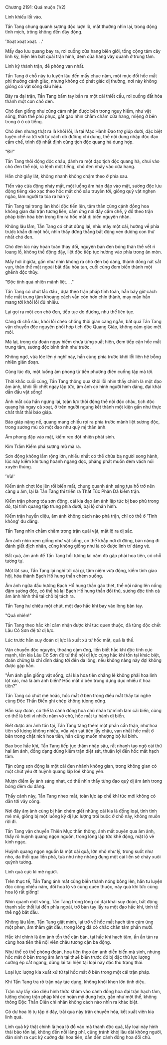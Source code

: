 




Chương 2191: Quá muộn (1/2)


Linh khiếu lối vào.

Tần Tang chung quanh sương độc lượn lờ, mắt thường nhìn lại, trong động tĩnh mịch, trông không đến đáy động.

'Xoạt xoạt xoạt. . .'

Mấy đạo lưu quang bay ra, rơi xuống cửa hang biên giới, tổng cộng tám cây linh kỳ, hiện lên bát quái trận hình, đem cửa hang vây quanh ở trung tâm.

Linh kỳ thành trận, để phòng vạn nhất.

Tần Tang ở chỗ này tu luyện lâu đến mấy chục năm, một mực đối hốc mắt phi thường cảnh giác, nhưng không có phát giác dị thường, nơi này không giống có vật sống dấu hiệu.

Bày ra đại trận, Tần Tang bấm tay bắn ra một cái thiết cầu, rơi xuống đất hóa thành một con chó đen.

Chó đen giống như cũng cảm nhận được bên trong nguy hiểm, như vật sống, thân thể phủ phục, gắt gao nhìn chằm chằm cửa hang, miệng ở bên trong ô ô có tiếng.

Chó đen nhưng thật ra là khôi lỗi, là tại Mạc Hành Đạo trợ giúp dưới, đặc biệt luyện chế ra tới với tư cách dò đường chi dụng, thể nội dung nhập độc đạo cấm chế, trình độ nhất định cùng tịch độc quang hà dung hợp.

"Đi!"

Tần Tang thôi động độc châu, đánh ra một đạo tịch độc quang hà, chui vào chó đen thể nội, ra lệnh một tiếng, chó đen nhảy vào cửa hang.

Hắn chờ giây lát, không nhanh không chậm theo ở phía sau.

Tiến vào cửa động nháy mắt, một luồng âm hàn đập vào mặt, sương độc lưu động tiếng xào xạc theo hốc mắt chỗ sâu truyền tới, giống quỷ vật nghẹn ngào, làm người ta tỏa ra hàn ý.

Tần Tang tại trong làn khói độc tiến lên, tâm thần cùng cánh đồng hoa không gian đại trận tương liên, cảm ứng nơi đây cấm chế, ý đồ theo trận pháp biến hóa bên trong tìm ra hốc mắt dị biến nguyên nhân.

Không lâu lắm, Tần Tang có chút dừng lại, nhíu mày một cái, hướng về phía trước khẩn đi một hồi, nhìn thấy đứng thẳng bất động ven đường con thứ nhất chó đen.

Chó đen lúc này hoàn toàn thay đổi, nguyên bản đen bóng thân thể vết rỉ loang lổ, không thể động đậy, liệt độc tiếp tục hướng vào phía trong ăn mòn.

Mấy hơi ở giữa, gần như nhìn không ra chó đen bộ dáng, thành đồng nát sắt vụn, thân thể mặt ngoài bắt đầu hòa tan, cuối cùng đem biến thành một ghềnh độc thủy.

"Độc tính quả nhiên mãnh liệt. . ."

Tần Tang có chút lắc đầu , dựa theo trận pháp tính toán, hắn bây giờ cách hốc mắt trung tâm khoảng cách vẫn còn hơn chín thành, may mắn hắn mang tới khôi lỗi đủ nhiều.

Lại gọi ra một con chó đen, tiếp tục dò đường, như thế liên tục.

Càng đi chỗ sâu, khôi lỗi chèo chống thời gian càng ngắn, bất quá Tần Tang vận chuyển độc nguyên phối hợp tịch độc Quang Giáp, không cảm giác mệt mỏi.

Mà lại, trong dự đoán nguy hiểm chưa từng xuất hiện, đem tiếp cận hốc mắt trung tâm, sương độc bình tĩnh như trước.

Không ngờ, vừa lóe lên ý nghĩ này, hắn cùng phía trước khôi lỗi liên hệ bỗng nhiên gián đoạn.

Cùng lúc đó, một luồng âm phong từ tiền phương điên cuồng tập mà tới.

Thời khắc cuối cùng, Tần Tang thông qua khôi lỗi nhìn thấy chính là một đạo âm ảnh, khôi lỗi chết ngay lập tức, âm ảnh có hình người hình dáng, đại khái dẫn đầu vật sống!

Ánh mắt của hắn ngưng lại, toàn lực thôi động thể nội độc châu, tịch độc quang hà ngay cả xoạt, ở trên người ngưng kết thành một kiện gần như thực chất thất thải bảo giáp.

Bảo giáp nặng nề, quang mang chiếu rọi ra phía trước mãnh liệt sương độc, trong sương mù có một đạo như quỷ mị thân ảnh.

Âm phong đập vào mặt, kiếm reo đột nhiên phát sinh.

Kim Trầm Kiếm phá sương mù mà ra.

Sơn động không lắm rộng lớn, nhiều nhất có thể chứa ba người song hành, lúc này kiếm khí tung hoành ngang dọc, phảng phất muốn đem vách núi xuyên thủng.

'Vù!'

Kiếm ảnh chợt lóe lên rồi biến mất, chung quanh ánh sáng tựa hồ trở nên càng u ám, lại là Tần Tang thi triển ra Thất Túc Phân Dã kiếm trận.

Kiếm trận phong tỏa sơn động, cái kia đạo âm ảnh lập tức bị bao phủ trong đó, tại tinh quang tập trung phía dưới, bại lộ chân hình.

Kiếm trận huyền diệu, âm ảnh không cách nào phá trận, chỉ có thể ở 'Tinh không' du đãng.

Tần Tang nhìn chằm chằm trong trận quái vật, mắt lộ ra dị sắc.

Âm ảnh nhìn xem giống như vật sống, có thể khắp nơi di động, bản năng đi đánh giết địch nhân, cũng không giống như là có được linh trí dáng vẻ.

Bất quá, âm ảnh để Tần Tang hồi tưởng lại năm đó gặp phải hoa tiên, có chỗ tương tự.

Một lát sau, Tần Tang lại nghĩ tới cái gì, tâm niệm vừa động, kiếm tinh giao hội, hóa thành Bạch Hổ hung thần chém xuống.

Âm ảnh ngửa đầu hướng Bạch Hổ hung thần gào thét, thể nội nâng lên nồng đậm sương độc, có thể há lại Bạch Hổ hung thần đối thủ, sương độc tính cả âm ảnh hình thể tại chỗ bị tách ra.

Tần Tang hư chiêu một chút, một đạo hắc khí bay vào lòng bàn tay.

"Quả nhiên!"

Tần Tang theo hắc khí cảm nhận được khí tức quen thuộc, đã từng độc chết Lâu Cô Sơn đệ tử dị lực.

Lúc trước hắn suy đoán dị lực là xuất xứ từ hốc mắt, quả là thế.

Vận chuyển độc nguyên, thoáng cảm ứng, liền biết hắc khí độc tính cực mạnh, tên kia Lâu Cô Sơn đệ tử thể nội dị lực cùng hắc khí tồn tại khác biệt, đoán chừng là chỉ dính dáng tới đến da lông, nếu không nàng này đợi không được gặp hắn.

"Âm ảnh gần giống vật sống, cái kia hoa tiên chẳng lẽ không phải hoa linh lột xác, mà là âm ảnh biến? Hốc mắt ở bên trong dựng dục nhiều ít hoa tiên?"

Tần Tang có chút mê hoặc, hốc mắt ở bên trong điều mắt thấy tai nghe cùng Độc Thần Điển ghi chép không tương xứng.

Hắn suy đoán, có thể là cánh đồng hoa chủ nhân tự mình làm cải biến, cũng có thể là bởi vì nhiều năm vô chủ, hốc mắt tự hành dị biến.

Biết được âm ảnh tồn tại, Tần Tang tăng thêm một phần cẩn thận, như hoa tiên số lượng không nhiều, vừa vặn sát tiên lấy châu, vạn nhất hốc mắt ở bên trong chật ních hoa tiên, hắn cũng muốn nhượng bộ lui binh.

Bao bọc hắc khí, Tần Tang tiếp tục thâm nhập sâu, rất nhanh tao ngộ cái thứ hai âm ảnh, đồng dạng dùng kiếm trận diệt sát, thuận lợi đến hốc mắt hạch tâm.

Tận cùng sơn động là một cái đen nhánh không gian, trong không gian có một chút yếu ớt huỳnh quang lấp loé không yên.

Mượn điểm ấy ánh sáng nhạt, có thể nhìn thấy từng đạo quỷ dị âm ảnh trong bóng đêm du đãng.

Thấy cảnh này, Tần Tang nheo mắt, toàn lực áp chế khí tức mới không có dẫn tới vây công.

Nơi đây âm ảnh cùng bị hắn chém giết những cái kia là đồng loại, tỉnh tỉnh mê mê, giống bị một luồng kỳ dị lực lượng trói buộc ở chỗ này, không muốn rời đi.

Tần Tang vận chuyển Thiên Mục thần thông, ánh mắt xuyên qua âm ảnh, thấy rõ huỳnh quang ngọn nguồn, trong lòng lập tức khẽ động, mặt lộ vẻ kinh ngạc.

Huỳnh quang ngọn nguồn là một cái quả, lớn nhỏ như lý, trong suốt như nho, da thổi qua liền phá, tựa như nhẹ nhàng đụng một cái liền sẽ chảy xuôi quỳnh tương.

Linh quả cực kì mê người.

Trên thực tế, Tần Tang ánh mắt cũng biến thành nóng bỏng lên, hắn tu luyện độc công nhiều năm, đối hoa lộ vô cùng quen thuộc, này quả khí tức cùng hoa lộ rất giống!

Nhìn quanh một vòng, Tần Tang trong lòng có đại khái suy đoán, bất động thanh sắc thối lui đến phía ngoài, trở bàn tay lấy ra một đạo hắc khí, tinh tế thể ngộ bắt đầu.

Không lâu lắm, Tần Tang giật mình, lại trở về hốc mắt hạch tâm cảm ứng một phen, âm thầm gật đầu, trong lòng đã có chắc chắn tám phần mười.

Hắc khí chính là âm ảnh tồn thế căn bản, tại hắc khí hạch tâm, ẩn ẩn tản ra cùng hoa tiên thể nội viên châu tương cận ba động.

Như thế có thể phỏng đoán, hoa tiên theo âm ảnh diễn biến mà sinh, nhưng hốc mắt ở bên trong âm ảnh tại thuế biến trước đó bị đặc thù lực lượng cưỡng ép cắt ngang, dừng lại tại hiện tại loại này đặc thù trạng thái.

Loại lực lượng kia xuất xứ từ tại hốc mắt ở bên trong một cái trận pháp.

Khi Tần Tang tra rõ trận này tác dụng, không khỏi khen lớn tinh diệu.

Trận này lấy xảo diệu hình thức khảm vào cánh đồng hoa đại trận hạch tâm, lưỡng chủng trận pháp khí cơ hoàn mỹ dung hợp, gần như một thể, không thông Độc Thần Điển chi nhân không cách nào nhìn ra khác biệt.

Có dư hoa lộ tụ tập ở đây, trải qua này trận chuyển hóa, kết xuất viên kia linh quả.

Linh quả kỳ thật chính là hoa lộ đổ vào mà thành độc quả, lấy loại này hình thái bảo tồn lại, không đến nỗi lãng phí, cũng tránh khỏi lâu dài không người, đản sinh ra cực kỳ cường đại hoa tiên, dẫn đến cánh đồng hoa đổi chủ.




